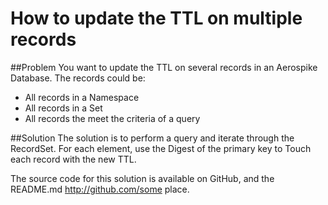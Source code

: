 # How to update the TTL on multiple records

##Problem
You want to update the TTL on several records in an Aerospike Database. The records could be:
- All records in a Namespace
- All records in a Set
- All records the meet the criteria of a query

##Solution
The solution is to perform a query and iterate through the RecordSet. For each element, use the Digest of the primary key to Touch each record with the new TTL.

The source code for this solution is available on GitHub, and the README.md 
http://github.com/some place. 


